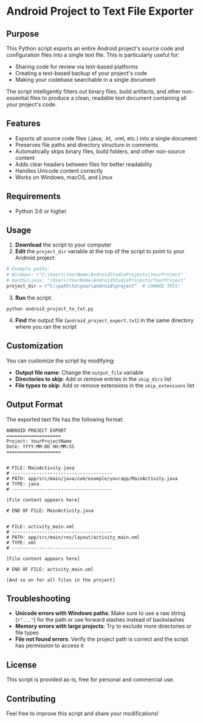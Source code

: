 # Android Project to Text File Exporter

## Purpose

This Python script exports an entire Android project's source code and configuration files into a single text file. This is particularly useful for:

- Sharing code for review via text-based platforms
- Creating a text-based backup of your project's code
- Making your codebase searchable in a single document

The script intelligently filters out binary files, build artifacts, and other non-essential files to produce a clean, readable text document containing all your project's code.

## Features

- Exports all source code files (.java, .kt, .xml, etc.) into a single document
- Preserves file paths and directory structure in comments
- Automatically skips binary files, build folders, and other non-source content
- Adds clear headers between files for better readability
- Handles Unicode content correctly
- Works on Windows, macOS, and Linux

## Requirements

- Python 3.6 or higher

## Usage

1. **Download** the script to your computer
2. **Edit** the `project_dir` variable at the top of the script to point to your Android project:

```python
# Example paths:
# Windows: r"C:\Users\YourName\AndroidStudioProjects\YourProject"
# macOS/Linux: "/Users/YourName/AndroidStudioProjects/YourProject" 
project_dir = r"C:\path\to\your\android\project"  # CHANGE THIS!
```

3. **Run** the script:

```
python android_project_to_txt.py
```

4. **Find** the output file (`android_project_export.txt`) in the same directory where you ran the script

## Customization

You can customize the script by modifying:

- **Output file name**: Change the `output_file` variable
- **Directories to skip**: Add or remove entries in the `skip_dirs` list
- **File types to skip**: Add or remove extensions in the `skip_extensions` list 

## Output Format

The exported text file has the following format:

```
ANDROID PROJECT EXPORT
====================
Project: YourProjectName
Date: YYYY-MM-DD HH:MM:SS
====================


# FILE: MainActivity.java
# -------------------------------------
# PATH: app/src/main/java/com/example/yourapp/MainActivity.java
# TYPE: java
# -------------------------------------

[File content appears here]

# END OF FILE: MainActivity.java


# FILE: activity_main.xml
# -------------------------------------
# PATH: app/src/main/res/layout/activity_main.xml
# TYPE: xml
# -------------------------------------

[File content appears here]

# END OF FILE: activity_main.xml

[And so on for all files in the project]
```

## Troubleshooting

- **Unicode errors with Windows paths**: Make sure to use a raw string (`r"..."`) for the path or use forward slashes instead of backslashes
- **Memory errors with large projects**: Try to exclude more directories or file types
- **File not found errors**: Verify the project path is correct and the script has permission to access it

## License

This script is provided as-is, free for personal and commercial use.

## Contributing

Feel free to improve this script and share your modifications!
